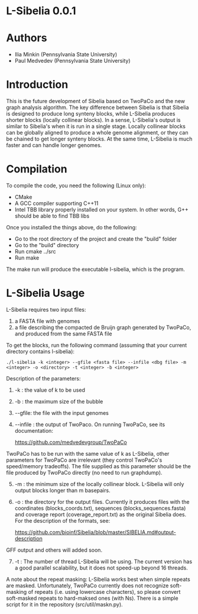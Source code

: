 L-Sibelia 0.0.1
===============

Authors
=======
* Ilia Minkin (Pennsylvania State University)
* Paul Medvedev (Pennsylvania State University)

Introduction
============

This is the future development of Sibelia based on TwoPaCo and the new graph
analysis algorithm. The key difference between Sibelia is that Sibelia is
designed to produce long synteny blocks, while L-Sibelia produces shorter
blocks (locally collinear blocks). In a sense, L-Sibelia's output is similar 
to Sibelia's when it is run in a single stage. Locally collinear blocks can
be globally aligned to produce a whole genome alignment, or they can be
chained to get longer synteny blocks. At the same time, L-Sibelia is much faster
and can handle longer genomes.

Compilation
===========
To compile the code, you need the following (Linux only):

* CMake 
* A GCC compiler supporting C++11
* Intel TBB library properly installed on your system. In other words, G++
  should be able to find TBB libs 

Once you installed the things above, do the following:

* Go to the root directory of the project and create the "build" folder
* Go to the "build" directory
* Run cmake ../src
* Run make

The make run will produce the executable l-sibelia, which is the program.

L-Sibelia Usage
===============

L-Sibelia requires two input files:

1) a FASTA file with genomes
2) a file describing the compacted de Bruijn graph generated by TwoPaCo, and
 produced from the same FASTA file

To get the blocks, run the following command (assuming that your current
 directory contains l-sibelia):

	./l-sibelia -k <integer> --gfile <fasta file> --infile <dbg file> -m <integer> -o <directory> -t <integer> -b <integer>

Description of the parameters:

1) -k : the value of k to be used

2) -b : the maximum size of the bubble

3) --gfile: the file with the input genomes

4) --infile : the output of TwoPaco. On running TwoPaCo, see its documentation:

	<https://github.com/medvedevgroup/TwoPaCo>

TwoPaCo has to be run with the same value of k as L-Sibelia, other parameters
for TwoPaCo are irrelevant (they control TwoPaCo's speed/memory tradeoffs). The
file supplied as this parameter should be the file produced by TwoPaCo directly
(no need to run graphdump).

5) -m : the minimum size of the locally collinear block. L-Sibelia will only
output blocks longer than m basepairs.

6) -o : the directory for the output files. Currently it produces files with
the coordinates (blocks_coords.txt), sequences (blocks_sequences.fasta) and
coverage report (coverage_report.txt) as the original Sibelia does. For the
description of the formats, see:

	<https://github.com/bioinf/Sibelia/blob/master/SIBELIA.md#output-description>

GFF output and others will added soon.

7) -t : The number of thread L-Sibelia will be using. The current version has
a good parallel scalability, but it does not speed-up beyond 16 threads.

A note about the repeat masking: L-Sibelia works best when simple repeats are 
masked. Unfortunately, TwoPaCo currently does not recognize soft-masking of 
repeats (i.e. using lowercase characters), so please convert soft-masked
repeats to hard-maksed ones (with Ns). There is a simple script for it in
the repository (src/util/maskn.py).
